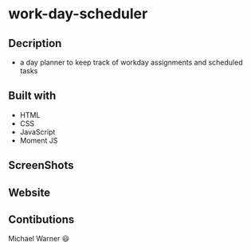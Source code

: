 # work-day-scheduler

## Decription
- a day planner to keep track of workday assignments and scheduled tasks

## Built with
- HTML
- CSS
- JavaScript
- Moment JS

## ScreenShots

## Website

## Contibutions

Michael Warner :smiley:
